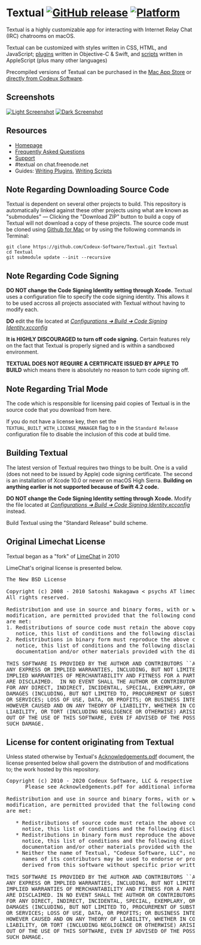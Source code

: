 # Textual [![GitHub release](https://img.shields.io/github/tag/Codeux-Software/Textual.svg)](https://github.com/Codeux-Software/Textual/blob/master) [![Platform](https://img.shields.io/badge/platform-OS%20X-lightgrey.svg)](http://www.textualapp.com/mac-app-store)

Textual is a highly customizable app for interacting with Internet Relay Chat (IRC) chatrooms on macOS.

Textual can be customized with styles written in CSS, HTML, and JavaScript; [plugins](https://help.codeux.com/textual/Writing-Plugins.kb) written in Objective-C & Swift, and [scripts](https://help.codeux.com/textual/Writing-Scripts.kb) written in AppleScript (plus many other languages)

Precompiled versions of Textual can be purchased in the [Mac App Store](http://www.textualapp.com/mac-app-store) or [directly from Codeux Software](https://www.textualapp.com/fastspring-store/).

## Screenshots

[![Light Screenshot](https://www.codeux.com/textual/private/images/v600media/YosemiteLightThumbnail.png)](https://www.codeux.com/textual/private/images/v600media/YosemiteLightFullscreen.png) 
[![Dark Screenshot](https://www.codeux.com/textual/private/images/v600media/YosemiteDarkThumbnail.png)](https://www.codeux.com/textual/private/images/v600media/YosemiteDarkFullscreen.png)

## Resources

- [Homepage](https://codeux.com/textual)
- [Frequently Asked Questions](https://help.codeux.com/textual/Frequently-Asked-Questions.kb)
- [Support](https://help.codeux.com/textual/Support.kb)
- \#textual on chat.freenode.net
- Guides: [Writing Plugins](https://help.codeux.com/textual/Writing-Plugins.kb), [Writing Scripts](https://help.codeux.com/textual/Writing-Scripts.kb)

## Note Regarding Downloading Source Code

Textual is dependent on several other projects to build. This repository is automatically linked against these other projects using what are known as "submodules" — Clicking the "Download ZIP" button to build a copy of Textual will not download a copy of these projects. The source code must be cloned using [Github for Mac](https://mac.github.com/) or by using the following commands in Terminal:

```
git clone https://github.com/Codeux-Software/Textual.git Textual
cd Textual
git submodule update --init --recursive
```

## Note Regarding Code Signing

**DO NOT change the Code Signing Identity setting through Xcode.** Textual uses a configuration file to specify the code signing identity. This allows it to be used accross all projects associated with Textual without having to modify each.

**DO** edit the file located at _[Configurations ➜ Build ➜ Code Signing Identity.xcconfig](https://github.com/Codeux-Software/Textual/blob/master/Configurations/Build/Code%20Signing%20Identity.xcconfig)_

**It is HIGHLY DISCOURAGED to turn off code signing.** Certain features rely on the fact that Textual is properly signed and is within a sandboxed environment.

**TEXTUAL DOES NOT REQUIRE A CERTIFICATE ISSUED BY APPLE TO BUILD** which means there is absolutely no reason to turn code signing off.

## Note Regarding Trial Mode

The code which is responsible for licensing paid copies of Textual is in the source code that you download from here.

If you do not have a license key, then set the ``TEXTUAL_BUILT_WITH_LICENSE_MANAGER`` flag to `0` in the `Standard Release` configuration file to disable the inclusion of this code at build time.

## Building Textual

The latest version of Textual requires two things to be built. One is a valid (does not need to be issued by Apple) code signing certificate. The second is an installation of Xcode 10.0 or newer on macOS High Sierra. **Building on anything earlier is not supported because of Swift 4.2 code.**

**DO NOT change the Code Signing Identity setting through Xcode.** Modify the file located at _[Configurations ➜ Build ➜ Code Signing Identity.xcconfig](https://github.com/Codeux-Software/Textual/blob/master/Configurations/Build/Code%20Signing%20Identity.xcconfig)_ instead.

Build Textual using the "Standard Release" build scheme.

## Original Limechat License

Textual began as a "fork" of [LimeChat](https://github.com/psychs/limechat) in 2010

LimeChat's original license is presented below.

<pre>
The New BSD License

Copyright (c) 2008 - 2010 Satoshi Nakagawa < psychs AT limechat DOT net >
All rights reserved.

Redistribution and use in source and binary forms, with or without
modification, are permitted provided that the following conditions
are met:
1. Redistributions of source code must retain the above copyright
   notice, this list of conditions and the following disclaimer.
2. Redistributions in binary form must reproduce the above copyright
   notice, this list of conditions and the following disclaimer in the
   documentation and/or other materials provided with the distribution.

THIS SOFTWARE IS PROVIDED BY THE AUTHOR AND CONTRIBUTORS ``AS IS'' AND
ANY EXPRESS OR IMPLIED WARRANTIES, INCLUDING, BUT NOT LIMITED TO, THE
IMPLIED WARRANTIES OF MERCHANTABILITY AND FITNESS FOR A PARTICULAR PURPOSE
ARE DISCLAIMED.  IN NO EVENT SHALL THE AUTHOR OR CONTRIBUTORS BE LIABLE
FOR ANY DIRECT, INDIRECT, INCIDENTAL, SPECIAL, EXEMPLARY, OR CONSEQUENTIAL
DAMAGES (INCLUDING, BUT NOT LIMITED TO, PROCUREMENT OF SUBSTITUTE GOODS
OR SERVICES; LOSS OF USE, DATA, OR PROFITS; OR BUSINESS INTERRUPTION)
HOWEVER CAUSED AND ON ANY THEORY OF LIABILITY, WHETHER IN CONTRACT, STRICT
LIABILITY, OR TORT (INCLUDING NEGLIGENCE OR OTHERWISE) ARISING IN ANY WAY
OUT OF THE USE OF THIS SOFTWARE, EVEN IF ADVISED OF THE POSSIBILITY OF
SUCH DAMAGE.
</pre>

## License for content originating from Textual

Unless stated otherwise by Textual's [Acknowledgements.pdf](Acknowledgements.pdf) document, the license presented below shall govern the distribution of and modifications to; the work hosted by this repository.

<pre>
Copyright (c) 2010 - 2020 Codeux Software, LLC & respective contributors.
      Please see Acknowledgements.pdf for additional information.

Redistribution and use in source and binary forms, with or without
modification, are permitted provided that the following conditions
are met:

   * Redistributions of source code must retain the above copyright
     notice, this list of conditions and the following disclaimer.
   * Redistributions in binary form must reproduce the above copyright
     notice, this list of conditions and the following disclaimer in the
     documentation and/or other materials provided with the distribution.
   * Neither the name of Textual, "Codeux Software, LLC", nor the
     names of its contributors may be used to endorse or promote products
     derived from this software without specific prior written permission.

THIS SOFTWARE IS PROVIDED BY THE AUTHOR AND CONTRIBUTORS ``AS IS'' AND
ANY EXPRESS OR IMPLIED WARRANTIES, INCLUDING, BUT NOT LIMITED TO, THE
IMPLIED WARRANTIES OF MERCHANTABILITY AND FITNESS FOR A PARTICULAR PURPOSE
ARE DISCLAIMED. IN NO EVENT SHALL THE AUTHOR OR CONTRIBUTORS BE LIABLE
FOR ANY DIRECT, INDIRECT, INCIDENTAL, SPECIAL, EXEMPLARY, OR CONSEQUENTIAL
DAMAGES (INCLUDING, BUT NOT LIMITED TO, PROCUREMENT OF SUBSTITUTE GOODS
OR SERVICES; LOSS OF USE, DATA, OR PROFITS; OR BUSINESS INTERRUPTION)
HOWEVER CAUSED AND ON ANY THEORY OF LIABILITY, WHETHER IN CONTRACT, STRICT
LIABILITY, OR TORT (INCLUDING NEGLIGENCE OR OTHERWISE) ARISING IN ANY WAY
OUT OF THE USE OF THIS SOFTWARE, EVEN IF ADVISED OF THE POSSIBILITY OF
SUCH DAMAGE.
</pre>
